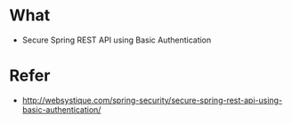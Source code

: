 # What

* Secure Spring REST API using Basic Authentication 

# Refer

* http://websystique.com/spring-security/secure-spring-rest-api-using-basic-authentication/

